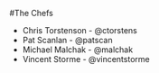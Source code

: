 #The Chefs

- Chris Torstenson - @ctorstens
- Pat Scanlan      - @patscan
- Michael Malchak  - @malchak
- Vincent Storme   - @vincentstorme
